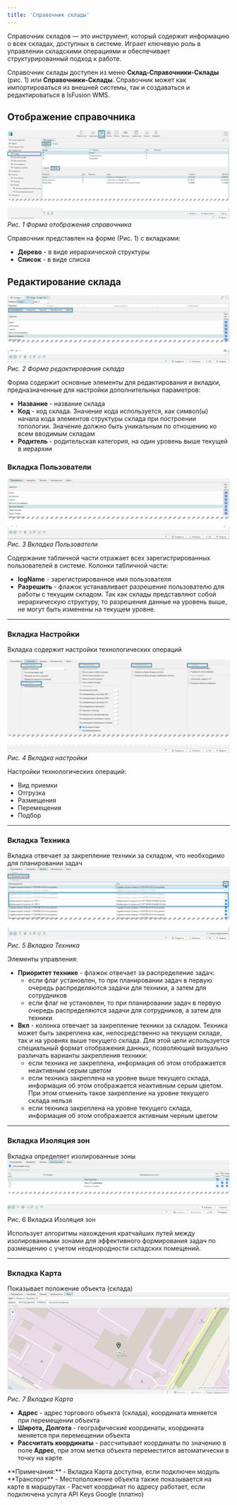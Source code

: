 ```yaml
---
title: 'Справочник склады'
---
```


Справочник складов — это инструмент, который содержит информацию о всех складах, доступных в системе. Играет ключевую
роль в управлении складскими операциями и обеспечивает структурированный подход к работе.

Справочник склады доступен из меню **Склад-Справочники-Склады** (рис. 1) или **Справочники-Склады**. Справочник 
может как импортироваться из внешней системы, так и создаваться и редактироваться в lsFusion WMS.  

## Отображение справочника

![](img/stocks1.png)<br/>
_Рис. 1 Форма отображения справочника_

Справочник представлен на форме (Рис. 1) с вкладками:
- **Дерево** - в виде иерархической структуры 
- **Список** - в виде списка  


## Редактирование склада

![](img/stocks2.png)<br/>
_Рис. 2 Форма редактирования склада_

Форма содержит основные элементы для редактирования и вкладки, предназначенные для настройки дополнительных параметров:
- **Название** - название склада
- **Код** - код склада. Значение кода используется, как символ(ы) начала кода элементов структуры склада при 
  построении топологии. Значение должно быть уникальным по отношению ко всем вводимым складам  
- **Родитель** - родительская категория, на один уровень выше текущей в иерархии


### Вкладка Пользователи

![](img/stocks3.png)<br/>
_Рис. 3 Вкладка Пользователи_

Содержание табличной части отражает всех зарегистрированных пользователей в системе. Колонки табличной части:
- **logName** - зарегистрированное имя пользователя
- **Разрешить** - флажок устанавливает разрешение пользователю для работы с текущим складом. Так как склады 
  представляют собой иерархическую структуру, то разрешения данные на уровень выше, не могут быть изменены на 
  текущем уровне. 
***


### Вкладка Настройки
Вкладка содержит настройки технологических операций

![](img/stocks4.png)<br/>
_Рис. 4 Вкладка настройки_

Настройки технологических операций:
- Вид приемки
- Отгрузка
- Размещения
- Перемещения
- Подбор

[//]: # (todo - требует более детального уточнения, нужны будут потом ссылки на технологические операции Сотрудники_Склады.mp4, 0:50:32)
***


### Вкладка Техника
Вкладка отвечает за закрепление техники за складом, что необходимо для планировании задач
![](img/stocks5.png)<br/>
_Рис. 5 Вкладка Техника_

Элементы управления:
- **Приоритет технике** - флажок отвечает за распределение задач: 
  - если флаг установлен, то при планировании задач в первую очередь распределяются задачи для техники, а затем для
    сотрудников
  - если флаг не установлен, то при планировании задач в первую очередь распределяются задачи для сотрудников, а 
    затем для техники
- **Вкл** - колонка отвечает за закрепление техники за складом. Техника может быть закреплена как, непосредственно 
  на текущем складе, так и на уровнях выше текущего склада. Для этой цели используется специальный формат 
  отображения данных, позволяющий визуально различать варианты закрепления техники:
  - если техника не закреплена, информация об этом отображается неактивным серым цветом 
  - если техника закреплена на уровне выше текущего склада, информация об этом отображается неактивным серым цветом. 
    При этом отменить такое закрепление на уровне текущего склада нельзя
  - если техника закреплена на уровне текущего склада, информация об этом отображается активным черным цветом
***


### Вкладка Изоляция зон
Вкладка определяет изолированные зоны
![](img/stocks6.png)<br/>
Рис. 6 Вкладка Изоляция зон

Использует алгоритмы нахождения кратчайших путей между изолированными зонами для эффективного формирования задач по
размещению с учетом неоднородности складских помещений.

[//]: # (todo - раздел требует доработки)
***


### Вкладка Карта
Показывает положение объекта (склада)
![](img/stocks7.png)<br/>
_Рис. 7 Вкладка Карта_

- **Адрес** - адрес торгового объекта (склада), координата меняется при перемещении объекта
- **Широта, Долгота** - географические координаты, координата меняется при перемещении объекта
- **Рассчитать координаты** - рассчитывает координаты по значению в поле **Адрес**, при этом метка объекта переместится
  автоматически в точку на карте  

<info>
**Примечания:**
- Вкладка Карта доступна, если подключен модуль **Транспорт**
- Местоположение объекта также показывается на карте в маршрутах
- Расчет координат по адресу работает, если подключена услуга API Keys Google (платно)
</info>









